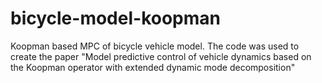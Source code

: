 # bicycle-model-koopman
Koopman based MPC of bicycle vehicle model. The code was used to create the paper "Model predictive control of vehicle dynamics based on the Koopman operator with extended dynamic mode decomposition"
